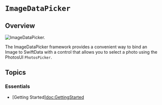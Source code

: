 # ``ImageDataPicker``

## Overview

![ImageDataPicker.](SwiftUIImageDataPicker)

The ImageDataPicker framework provides a convenient way to bind an Image to SwiftData with a control that allows you to select a photo using the PhotosUI ``PhotosPicker``.

## Topics

### Essentials

- [Getting Started]<doc:GettingStarted>


